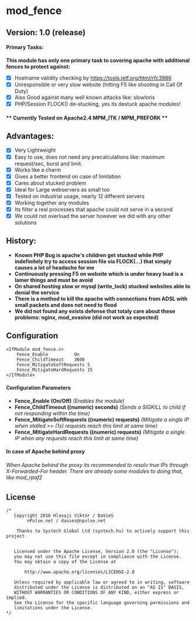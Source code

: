 # mod_fence
## Version: 1.0 (release)

#### Primary Tasks:
**This module has only one primary task to covering apache with additional fences to protect against:**

- [x] Hostname validity checking by https://tools.ietf.org/html/rfc3986
- [x] Unresponsible or very slow website (hitting F5 like shooting in Call Of Duty)
- [x] Also Good against many well known attacks like: slowloris
- [x] PHP/Session FLOCK() de-stucking, yes its destuck apache modules!

#### ** Currently Tested on Apache2.4 MPM_ITK / MPM_PREFORK **

## Advantages:
- [x] Very Lightweight
- [x] Easy to use, does not need any precalculations like: maximum request/sec, burst and limit.
- [x] Works like a charm
- [x] Gives a better frontend on case of limitation
- [x] Cares about stucked problem
- [x] Ideal for Large webservers as small too
- [x] Tested on industrial usage, nearly 12 different servers
- [x] Working together any modules
- [x] Its filter a real processes that apache could not serve in a second
- [x] We could not overload the server however we did with any other solutions

## History:
- **Known PHP Bug is apache's children get stucked while PHP indefinitely try to access session file via FLOCK(...) that simply causes a lot of headache for me**
- **Continuously pressing F5 on website which is under heavy load is a lamer things and must be avoid**
- **On shared hosting slow or mysql (write_lock) stucked websites able to denial the service**
- **There is a method to kill the apache with connections from ADSL with small packets and does not need to flood**
- **We did not found any exists defense that totaly care about these problems: nginx, mod_evasive (did not work as expected)**

## Configuration

````
<IfModule mod_fence.c>
    Fence_Enable          On
    Fence_ChildTimeout    3600
    Fence_MitigateSoftRequests 5
    Fence_MitigateHardRequests 15
</IfModule>
````

#### Configuration Parameters
- **Fence_Enable (On/Off)** *(Enables the module)*
- **Fence_ChildTimeout ((numeric) seconds)** *(Sends a SIGKILL to child if not responding within the time)*
- **Fence_MitigateSoftRequests ((numeric) requests)** *(Mitigate a single IP when stalled >= (1s) requests reach this limit at same time)*
- **Fence_MitigateHardRequests ((numeric) requests)** *(Mitigate a single IP when any requests reach this limit at same time)*

#### In case of Apache behind proxy
###### When Apache behind the proxy its recommended to resolv true IPs through X-Forwarded-For header. There are already some modules to doing that, like mod_rpaf2


## License
````
/*
   Copyright 2016 Hlavaji Viktor / DaVieS
        nPulse.net / davies@npulse.net
    
    Thanks to Systech Global Ltd (systech.hu) to actively support this project


   Licensed under the Apache License, Version 2.0 (the "License");
   you may not use this file except in compliance with the License.
   You may obtain a copy of the License at

       http://www.apache.org/licenses/LICENSE-2.0

   Unless required by applicable law or agreed to in writing, software
   distributed under the License is distributed on an "AS IS" BASIS,
   WITHOUT WARRANTIES OR CONDITIONS OF ANY KIND, either express or implied.
   See the License for the specific language governing permissions and
   limitations under the License.
*/
````